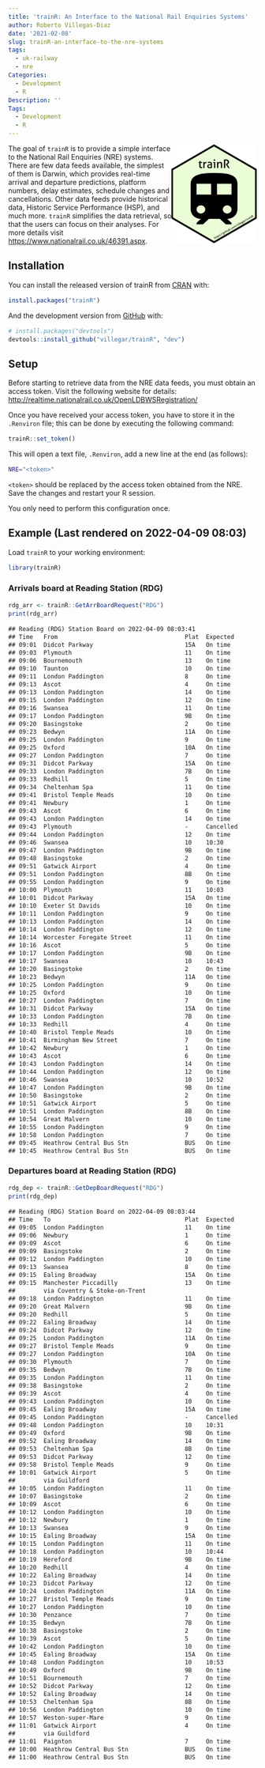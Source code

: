 ```yaml
---
title: 'trainR: An Interface to the National Rail Enquiries Systems'
author: Roberto Villegas-Diaz
date: '2021-02-08'
slug: trainR-an-interface-to-the-nre-systems
tags:
  - uk-railway
  - nre
Categories:
  - Development
  - R
Description: ''
Tags:
  - Development
  - R
---
```


<img src="https://raw.githubusercontent.com/villegar/trainR/main/inst/images/logo.png" alt="logo" align="right" height=200px/>

The goal of `trainR` is to provide a simple interface to the 
National Rail Enquiries (NRE) systems. There are few data feeds 
available, the simplest of them is Darwin, which provides real-time 
arrival and departure predictions, platform numbers, delay estimates, 
schedule changes and cancellations. Other data feeds provide historical 
data, Historic Service Performance (HSP), and much more. `trainR` 
simplifies the data retrieval, so that the users can focus on their 
analyses. For more details visit 
https://www.nationalrail.co.uk/46391.aspx.

## Installation

You can install the released version of trainR from [CRAN](https://CRAN.R-project.org) with:

``` r
install.packages("trainR")
```

And the development version from [GitHub](https://github.com/) with:

``` r
# install.packages("devtools")
devtools::install_github("villegar/trainR", "dev")
```

## Setup
Before starting to retrieve data from the NRE data feeds, you must obtain an access token. 
Visit the following website for details: http://realtime.nationalrail.co.uk/OpenLDBWSRegistration/

Once you have received your access token, you have to store it in the `.Renviron` file; this can be 
done by executing the following command:


```r
trainR::set_token()
```

This will open a text file, `.Renviron`, add a new line at the end (as follows):

```bash
NRE="<token>"
```

`<token>` should be replaced by the access token obtained from the NRE. Save the changes and restart 
your R session.

You only need to perform this configuration once.

## Example (Last rendered on 2022-04-09 08:03)

Load `trainR` to your working environment:

```r
library(trainR)
```

### Arrivals board at Reading Station (RDG)


```r
rdg_arr <- trainR::GetArrBoardRequest("RDG")
print(rdg_arr)
```

```
## Reading (RDG) Station Board on 2022-04-09 08:03:41
## Time   From                                    Plat  Expected
## 09:01  Didcot Parkway                          15A   On time
## 09:03  Plymouth                                11    On time
## 09:06  Bournemouth                             13    On time
## 09:10  Taunton                                 10    On time
## 09:11  London Paddington                       8     On time
## 09:13  Ascot                                   4     On time
## 09:13  London Paddington                       14    On time
## 09:15  London Paddington                       12    On time
## 09:16  Swansea                                 11    On time
## 09:17  London Paddington                       9B    On time
## 09:20  Basingstoke                             2     On time
## 09:23  Bedwyn                                  11A   On time
## 09:25  London Paddington                       9     On time
## 09:25  Oxford                                  10A   On time
## 09:27  London Paddington                       7     On time
## 09:31  Didcot Parkway                          15A   On time
## 09:33  London Paddington                       7B    On time
## 09:33  Redhill                                 5     On time
## 09:34  Cheltenham Spa                          11    On time
## 09:41  Bristol Temple Meads                    10    On time
## 09:41  Newbury                                 1     On time
## 09:43  Ascot                                   6     On time
## 09:43  London Paddington                       14    On time
## 09:43  Plymouth                                -     Cancelled
## 09:44  London Paddington                       12    On time
## 09:46  Swansea                                 10    10:30
## 09:47  London Paddington                       9B    On time
## 09:48  Basingstoke                             2     On time
## 09:51  Gatwick Airport                         4     On time
## 09:51  London Paddington                       8B    On time
## 09:55  London Paddington                       9     On time
## 10:00  Plymouth                                11    10:03
## 10:01  Didcot Parkway                          15A   On time
## 10:10  Exeter St Davids                        10    On time
## 10:11  London Paddington                       9     On time
## 10:13  London Paddington                       14    On time
## 10:14  London Paddington                       12    On time
## 10:14  Worcester Foregate Street               11    On time
## 10:16  Ascot                                   5     On time
## 10:17  London Paddington                       9B    On time
## 10:17  Swansea                                 10    10:43
## 10:20  Basingstoke                             2     On time
## 10:23  Bedwyn                                  11A   On time
## 10:25  London Paddington                       9     On time
## 10:25  Oxford                                  10    On time
## 10:27  London Paddington                       7     On time
## 10:31  Didcot Parkway                          15A   On time
## 10:33  London Paddington                       7B    On time
## 10:33  Redhill                                 4     On time
## 10:40  Bristol Temple Meads                    10    On time
## 10:41  Birmingham New Street                   7     On time
## 10:42  Newbury                                 1     On time
## 10:43  Ascot                                   6     On time
## 10:43  London Paddington                       14    On time
## 10:44  London Paddington                       12    On time
## 10:46  Swansea                                 10    10:52
## 10:47  London Paddington                       9B    On time
## 10:50  Basingstoke                             2     On time
## 10:51  Gatwick Airport                         5     On time
## 10:51  London Paddington                       8B    On time
## 10:54  Great Malvern                           10    On time
## 10:55  London Paddington                       9     On time
## 10:58  London Paddington                       7     On time
## 09:45  Heathrow Central Bus Stn                BUS   On time
## 10:45  Heathrow Central Bus Stn                BUS   On time
```

### Departures board at Reading Station (RDG)


```r
rdg_dep <- trainR::GetDepBoardRequest("RDG")
print(rdg_dep)
```

```
## Reading (RDG) Station Board on 2022-04-09 08:03:44
## Time   To                                      Plat  Expected
## 09:05  London Paddington                       11    On time
## 09:06  Newbury                                 1     On time
## 09:09  Ascot                                   6     On time
## 09:09  Basingstoke                             2     On time
## 09:12  London Paddington                       10    On time
## 09:13  Swansea                                 8     On time
## 09:15  Ealing Broadway                         15A   On time
## 09:15  Manchester Piccadilly                   13    On time
##        via Coventry & Stoke-on-Trent           
## 09:18  London Paddington                       11    On time
## 09:20  Great Malvern                           9B    On time
## 09:20  Redhill                                 5     On time
## 09:22  Ealing Broadway                         14    On time
## 09:24  Didcot Parkway                          12    On time
## 09:25  London Paddington                       11A   On time
## 09:27  Bristol Temple Meads                    9     On time
## 09:27  London Paddington                       10A   On time
## 09:30  Plymouth                                7     On time
## 09:35  Bedwyn                                  7B    On time
## 09:35  London Paddington                       11    On time
## 09:38  Basingstoke                             2     On time
## 09:39  Ascot                                   4     On time
## 09:43  London Paddington                       10    On time
## 09:45  Ealing Broadway                         15A   On time
## 09:45  London Paddington                       -     Cancelled
## 09:48  London Paddington                       10    10:31
## 09:49  Oxford                                  9B    On time
## 09:52  Ealing Broadway                         14    On time
## 09:53  Cheltenham Spa                          8B    On time
## 09:53  Didcot Parkway                          12    On time
## 09:58  Bristol Temple Meads                    9     On time
## 10:01  Gatwick Airport                         5     On time
##        via Guildford                           
## 10:05  London Paddington                       11    On time
## 10:07  Basingstoke                             2     On time
## 10:09  Ascot                                   6     On time
## 10:12  London Paddington                       10    On time
## 10:12  Newbury                                 1     On time
## 10:13  Swansea                                 9     On time
## 10:15  Ealing Broadway                         15A   On time
## 10:15  London Paddington                       11    On time
## 10:18  London Paddington                       10    10:44
## 10:19  Hereford                                9B    On time
## 10:20  Redhill                                 4     On time
## 10:22  Ealing Broadway                         14    On time
## 10:23  Didcot Parkway                          12    On time
## 10:24  London Paddington                       11A   On time
## 10:27  Bristol Temple Meads                    9     On time
## 10:27  London Paddington                       10    On time
## 10:30  Penzance                                7     On time
## 10:35  Bedwyn                                  7B    On time
## 10:38  Basingstoke                             2     On time
## 10:39  Ascot                                   5     On time
## 10:42  London Paddington                       10    On time
## 10:45  Ealing Broadway                         15A   On time
## 10:48  London Paddington                       10    10:53
## 10:49  Oxford                                  9B    On time
## 10:51  Bournemouth                             7     On time
## 10:52  Didcot Parkway                          12    On time
## 10:52  Ealing Broadway                         14    On time
## 10:53  Cheltenham Spa                          8B    On time
## 10:56  London Paddington                       10    On time
## 10:57  Weston-super-Mare                       9     On time
## 11:01  Gatwick Airport                         4     On time
##        via Guildford                           
## 11:01  Paignton                                7     On time
## 10:00  Heathrow Central Bus Stn                BUS   On time
## 11:00  Heathrow Central Bus Stn                BUS   On time
```
